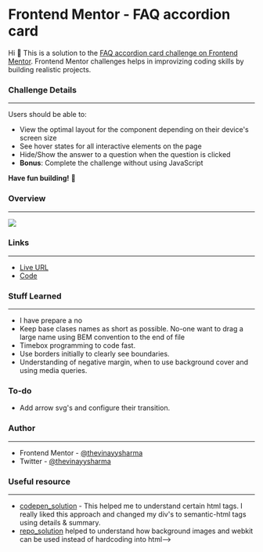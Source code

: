 # Frontend Mentor - FAQ accordion card

Hi 👋 This is a solution to the [FAQ accordion card challenge on Frontend Mentor](https://www.frontendmentor.io/challenges/faq-accordion-card-XlyjD0Oam). Frontend Mentor challenges helps in improvizing coding skills by building realistic projects.


### Challenge Details
<hr>

Users should be able to:
- View the optimal layout for the component depending on their device's screen size
- See hover states for all interactive elements on the page
- Hide/Show the answer to a question when the question is clicked
- **Bonus**: Complete the challenge without using JavaScript

**Have fun building!** 🚀

### Overview
<hr>
<img src="https://i.ibb.co/4WHWb0w/Frontend-Mentor-FAQ-Accordion-Card.png" />


### Links
<hr>

- [Live URL]()
- [Code](https://github.com/thevinayysharma/frontend_mentors/tree/faq-accordion-card)
 
### Stuff Learned
<hr>

- I have prepare a no  
- Keep base clases names as short as possible. No-one want to drag a large name using BEM convention to the end of file
- Timebox programming to code fast.
- Use borders initially to clearly see boundaries.
- Understanding of negative margin, when to use background cover and using media queries.


### To-do
- Add arrow svg's and configure their transition.

### Author
<hr>

- Frontend Mentor - [@thevinayysharma](https://www.frontendmentor.io/profile/thevinayysharma)
- Twitter - [@thevinayysharma](https://twitter.com/thevinayysharma)

### Useful resource
<hr>

- [codepen_solution](https://codepen.io/bobmatyas/pen/NWRWVeK?editors=1100) - This helped me to understand certain html tags. I really liked this approach and changed my div's to semantic-html tags using details & summary. 
- [repo_solution](https://github1s.com/catherineisonline/faq-accordion-card-frontendmentor/blob/HEAD/styles.css#L227) helped to understand how background images and webkit can be used instead of hardcoding into html-->
